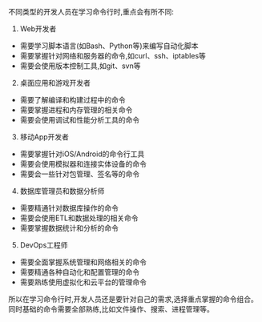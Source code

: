 不同类型的开发人员在学习命令行时,重点会有所不同:

1.  Web开发者
- 需要学习脚本语言(如Bash、Python等)来编写自动化脚本
- 需要掌握针对网络和服务器的命令,如curl、ssh、iptables等
- 需要会使用版本控制工具,如git、svn等

2. 桌面应用和游戏开发者
- 需要了解编译和构建过程中的命令
- 需要掌握进程和内存管理的相关命令 
- 需要会使用调试和性能分析工具的命令

3. 移动App开发者
- 需要掌握针对iOS/Android的命令行工具
- 需要会使用模拟器和连接实体设备的命令
- 需要会一些针对包管理、签名等的命令

4. 数据库管理员和数据分析师
- 需要精通针对数据库操作的命令 
- 需要会使用ETL和数据处理的相关命令
- 需要掌握数据统计和分析的命令

5. DevOps工程师
- 需要全面掌握系统管理和网络相关的命令
- 需要精通各种自动化和配置管理的命令
- 需要熟练使用虚拟化和云平台的管理命令

所以在学习命令行时,开发人员还是要针对自己的需求,选择重点掌握的命令组合。同时基础的命令需要全部熟练,比如文件操作、搜索、进程管理等。